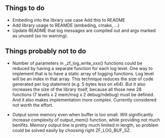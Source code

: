 Things to do
------------

* Embeding into the library use case
  Add this to README
* Add library usage to REAMDE (embeding, cmake, ...)
* Update README that log messages are compiled out and args
  marked as unused (so no warning).

Things probably not to do
-------------------------

* Number of parameters in _zf_log_write_xxx() functions could be reduced
  by having a separate function for each log level. One way to implement
  that is to have a static array of logging functions. Log level will be
  an index in that array. This technique reduces the size of code
  generated per log statement (e.g. 5 bytes less on x64). But it also
  increases the size of the library itself, because all those new
  28 functions (7 levels x 2 mem/msg x 2 debug/ndebug) must be defined.
  And it also makes implementation more complex. Currently considered
  not worth the effort.

* Output some memory even when buffer is too small. Will significantly
  increase complexity of output_mem() function, while providing not
  much benifits. Memory output line is pretty much limited in length,
  so problem could be solved easily by choosing right ZF_LOG_BUF_SZ.
